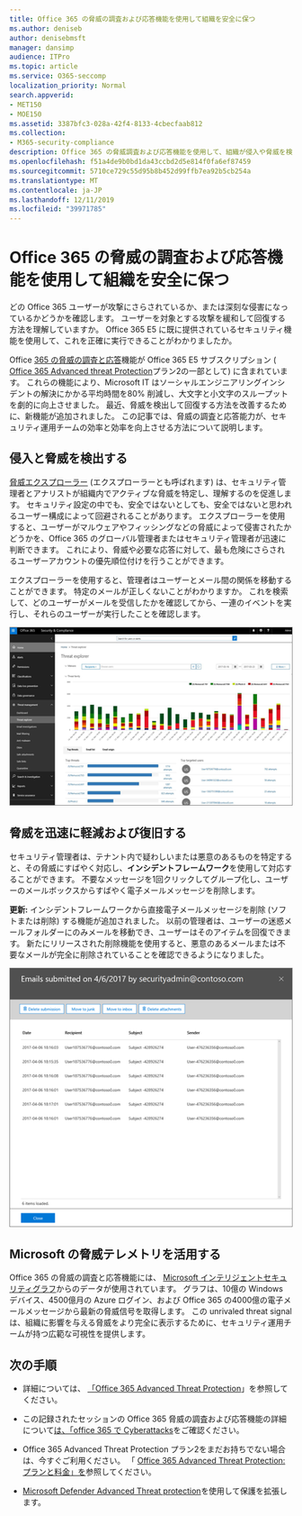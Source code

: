 ```yaml
---
title: Office 365 の脅威の調査および応答機能を使用して組織を安全に保つ
ms.author: deniseb
author: denisebmsft
manager: dansimp
audience: ITPro
ms.topic: article
ms.service: O365-seccomp
localization_priority: Normal
search.appverid:
- MET150
- MOE150
ms.assetid: 3387bfc3-028a-42f4-8133-4cbecfaab812
ms.collection:
- M365-security-compliance
description: Office 365 の脅威調査および応答機能を使用して、組織が侵入や脅威を検出し、脅威から迅速に脅威を軽減および回復する方法について説明します。
ms.openlocfilehash: f51a4de9b0bd1da43ccbd2d5e814f0fa6ef87459
ms.sourcegitcommit: 5710ce729c55d95b8b452d99ffb7ea92b5cb254a
ms.translationtype: MT
ms.contentlocale: ja-JP
ms.lasthandoff: 12/11/2019
ms.locfileid: "39971785"
---
```

# <a name="keep-your-organization-safe-with-office-365-threat-investigation-and-response-capabilities"></a>Office 365 の脅威の調査および応答機能を使用して組織を安全に保つ

どの Office 365 ユーザーが攻撃にさらされているか、または深刻な侵害になっているかどうかを確認します。 ユーザーを対象とする攻撃を緩和して回復する方法を理解していますか。 Office 365 E5 に既に提供されているセキュリティ機能を使用して、これを正確に実行できることがわかりましたか。

Office [365 の脅威の調査と応答](office-365-ti.md)機能が Office 365 E5 サブスクリプション ( [Office 365 Advanced threat Protection](office-365-atp.md)プラン2の一部として) に含まれています。 これらの機能により、Microsoft IT はソーシャルエンジニアリングインシデントの解決にかかる平均時間を80% 削減し、大文字と小文字のスループットを劇的に向上させました。 最近、脅威を検出して回復する方法を改善するために、新機能が追加されました。 この記事では、脅威の調査と応答能力が、セキュリティ運用チームの効率と効率を向上させる方法について説明します。

## <a name="detect-intrusions-and-threats"></a>侵入と脅威を検出する

[脅威エクスプローラー](threat-explorer.md) (エクスプローラーとも呼ばれます) は、セキュリティ管理者とアナリストが組織内でアクティブな脅威を特定し、理解するのを促進します。 セキュリティ設定の中でも、安全ではないとしても、安全ではないと思われるユーザー構成によって回避されることがあります。 エクスプローラーを使用すると、ユーザーがマルウェアやフィッシングなどの脅威によって侵害されたかどうかを、Office 365 のグローバル管理者またはセキュリティ管理者が迅速に判断できます。 これにより、脅威や必要な応答に対して、最も危険にさらされるユーザーアカウントの優先順位付けを行うことができます。

エクスプローラーを使用すると、管理者はユーザーとメール間の関係を移動することができます。 特定のメールが正しくないことがわかりますか。 これを検索して、どのユーザーがメールを受信したかを確認してから、一連のイベントを実行し、それらのユーザーが実行したことを確認します。

![Office 365 の脅威エクスプローラーのスクリーンショット、マルウェアファミリによる色分け](../media/591338dd-252a-437d-b5f2-87aa42e74b0c.png)

## <a name="quickly-mitigate-and-recover-from-threats"></a>脅威を迅速に軽減および復旧する

セキュリティ管理者は、テナント内で疑わしいまたは悪意のあるものを特定すると、その脅威にすばやく対応し、**インシデントフレームワーク**を使用して対応することができます。 不要なメッセージを1回クリックしてグループ化し、ユーザーのメールボックスからすばやく電子メールメッセージを削除します。

 **更新:** インシデントフレームワークから直接電子メールメッセージを削除 (ソフトまたは削除) する機能が追加されました。 以前の管理者は、ユーザーの迷惑メールフォルダーにのみメールを移動でき、ユーザーはそのアイテムを回復できます。 新たにリリースされた削除機能を使用すると、悪意のあるメールまたは不要なメールが完全に削除されていることを確認できるようになりました。

![インシデント修復の電子メールリストのスクリーンショット](../media/9d8452d3-d8d2-4b26-81f9-76396e08dd17.png)

## <a name="leverage-the-threat-telemetry-of-microsoft"></a>Microsoft の脅威テレメトリを活用する

Office 365 の脅威の調査と応答機能には、 [Microsoft インテリジェントセキュリティグラフ](https://cloud-platform-assets.azurewebsites.net/intelligent-security-graph/)からのデータが使用されています。 グラフは、10億の Windows デバイス、4500億月の Azure ログイン、および Office 365 の4000億の電子メールメッセージから最新の脅威信号を取得します。 この unrivaled threat signal は、組織に影響を与える脅威をより完全に表示するために、セキュリティ運用チームが持つ広範な可視性を提供します。

## <a name="next-steps"></a>次の手順

- 詳細については、 [「Office 365 Advanced Threat Protection](office-365-atp.md)」を参照してください。

- この記録されたセッションの Office 365 脅威の調査および応答機能の詳細について[は、「office 365 で Cyberattacks](https://myignite.microsoft.com/videos/53723)をご確認ください。

- Office 365 Advanced Threat Protection プラン2をまだお持ちでない場合は、今すぐご利用ください。 「 [Office 365 Advanced Threat Protection: プランと料金」を](https://products.office.com/exchange/advance-threat-protection#pmg-allup-content)参照してください。

- [Microsoft Defender Advanced Threat protection](https://docs.microsoft.com/windows/security/threat-protection/microsoft-defender-atp/microsoft-defender-advanced-threat-protection)を使用して保護を拡張します。
